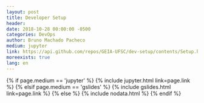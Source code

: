 ```yaml
---
layout: post
title: Developer Setup
header:
date: 2018-10-28 00:00:00 -0500
categories: DevOps
author: Bruno Machado Pacheco
medium: jupyter
link: https://api.github.com/repos/GEIA-UFSC/dev-setup/contents/Setup.html?ref=master
moreexists: true
lang: en
---
```


<div>
    {% if page.medium == 'jupyter' %}
        {% include jupyter.html link=page.link %}
    {% elsif page.medium == 'gslides' %}
        {% include gslides.html link=page.link %}
    {% else %}
        {% include nodata.html %}
    {% endif %}
</div>